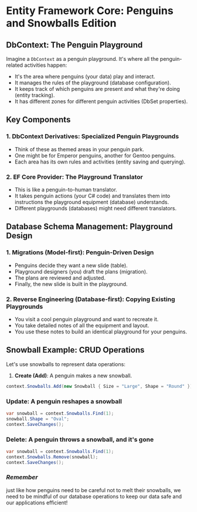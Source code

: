 # Entity Framework Core: Penguins and Snowballs Edition

## DbContext: The Penguin Playground

Imagine a `DbContext` as a penguin playground. It's where all the penguin-related activities happen:
- It's the area where penguins (your data) play and interact.
- It manages the rules of the playground (database configuration).
- It keeps track of which penguins are present and what they're doing (entity tracking).
- It has different zones for different penguin activities (DbSet<T> properties).

## Key Components

### 1. DbContext Derivatives: Specialized Penguin Playgrounds
- Think of these as themed areas in your penguin park.
- One might be for Emperor penguins, another for Gentoo penguins.
- Each area has its own rules and activities (entity saving and querying).

### 2. EF Core Provider: The Playground Translator
- This is like a penguin-to-human translator.
- It takes penguin actions (your C# code) and translates them into instructions the playground equipment (database) understands.
- Different playgrounds (databases) might need different translators.

## Database Schema Management: Playground Design

### 1. Migrations (Model-first): Penguin-Driven Design
- Penguins decide they want a new slide (table).
- Playground designers (you) draft the plans (migration).
- The plans are reviewed and adjusted.
- Finally, the new slide is built in the playground.

### 2. Reverse Engineering (Database-first): Copying Existing Playgrounds
- You visit a cool penguin playground and want to recreate it.
- You take detailed notes of all the equipment and layout.
- You use these notes to build an identical playground for your penguins.

## Snowball Example: CRUD Operations

Let's use snowballs to represent data operations:

1. **Create (Add)**: A penguin makes a new snowball.
```csharp
context.Snowballs.Add(new Snowball { Size = "Large", Shape = "Round" });
```

### Update: A penguin reshapes a snowball

```csharp
var snowball = context.Snowballs.Find(1);
snowball.Shape = "Oval";
context.SaveChanges();

```

### Delete: A penguin throws a snowball, and it's gone

```csharp
var snowball = context.Snowballs.Find(1);
context.Snowballs.Remove(snowball);
context.SaveChanges();
```

### *Remember*
just like how penguins need to be careful not to melt their snowballs, 
we need to be mindful of our database operations to keep our data safe and our applications efficient!